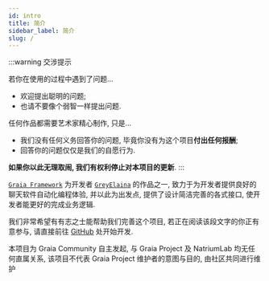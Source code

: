 ```yaml
---
id: intro
title: 简介
sidebar_label: 简介
slug: /
---
```


:::warning 交涉提示

若你在使用的过程中遇到了问题...

 - 欢迎提出聪明的问题;
 - 也请不要像个弱智一样提出问题.

任何作品都需要艺术家精心制作, 只是...
 - 我们没有任何义务回答你的问题, 毕竟你没有为这个项目**付出任何报酬**;
 - 回答你的问题仅仅是我们的自愿行为.

**如果你以此无理取闹, 我们有权利停止对本项目的更新**.
:::

[`Graia Framework`](https://github.com/GraiaProject/Application) 为开发者 [`GreyElaina`](https://github.com/GreyElaina) 的作品之一, 致力于为开发者提供良好的聊天软件自动化编程体验,
并以此为出发点, 提供了设计简洁完善的各式接口, 使开发者能更好的完成业务逻辑.

我们非常希望有有志之士能帮助我们完善这个项目, 若正在阅读该段文字的你正有意参与,
请直接前往 [GitHub](https://github.com/GraiaProject/Application) 处开始开发.

本项目为 Graia Community 自主发起, 与 Graia Project 及 NatriumLab 均无任何直属关系, 该项目不代表 Graia Project 维护者的意图与目的, 由社区共同进行维护
